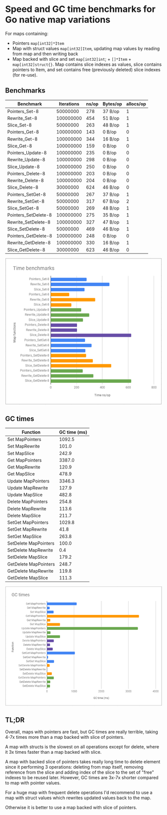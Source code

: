 # Speed and GC time benchmarks for Go native map variations
For maps containing:

- Pointers `map[int32]*Item`
- Map with struct values `map[int32]Item`, updating map values by reading from map and then writing back
- Map backed with slice and set `map[int32]int`; + `[]*Item` + `map[int32]struct{}`. Map contains slice indexes as values, slice contains pointers to Item, and set contains free (previously deleted) slice indexes (for re-use).

## Benchmarks

|Benchmark|Iterations|ns/op|Bytes/op|allocs/op|
|---------|----------|-------|--------|---------|
|Pointers_Set-8|50000000 |278 |37 B/op|1 |
|Rewrite_Set-8|100000000|454 |51 B/op|1 |
|Slice_Set-8|50000000 |263 |48 B/op|1 |
|Pointers_Get-8|100000000|143 |0 B/op|0 |
|Rewrite_Get-8|100000000|344 |16 B/op|1 |
|Slice_Get-8|100000000|159 |0 B/op|0 |
|Pointers_Update-8|100000000|235 |0 B/op|0 |
|Rewrite_Update-8|100000000|298 |0 B/op|0 |
|Slice_Update-8|100000000|250 |0 B/op|0 |
|Pointers_Delete-8|100000000|203 |0 B/op|0 |
|Rewrite_Delete-8|100000000|204 |0 B/op|0 |
|Slice_Delete-8|30000000 |624 |46 B/op|0 |
|Pointers_SetGet-8|50000000 |267 |37 B/op|1 |
|Rewrite_SetGet-8|50000000 |317 |67 B/op|2 |
|Slice_SetGet-8|50000000 |269 |48 B/op|1 |
|Pointers_SetDelete-8|100000000|275 |35 B/op|1 |
|Rewrite_SetDelete-8|100000000|327 |47 B/op|1 |
|Slice_SetDelete-8|50000000 |469 |46 B/op|1 |
|Pointers_GetDelete-8|100000000|248 |0 B/op|0 |
|Rewrite_GetDelete-8|100000000|330 |16 B/op|1 |
|Slice_GetDelete-8|30000000 |623 |46 B/op|0 |

![](images/bench.png)
## GC times

|Function|GC time (ms)|
|--------|------------|
|Set MapPointers |1092.5|
|Set MapRewrite |101.0|
|Set MapSlice |242.9|
|Get MapPointers |3387.0|
|Get MapRewrite |120.9|
|Get MapSlice |478.9|
|Update MapPointers |3346.3|
|Update MapRewrite |127.9|
|Update MapSlice |482.8|
|Delete MapPointers |254.8|
|Delete MapRewrite |113.6|
|Delete MapSlice |211.7|
|SetGet MapPointers |1029.8|
|SetGet MapRewrite |41.8|
|SetGet MapSlice |263.8|
|SetDelete MapPointers |100.0|
|SetDelete MapRewrite |0.4|
|SetDelete MapSlice |179.2|
|GetDelete MapPointers |248.7|
|GetDelete MapRewrite |119.8|
|GetDelete MapSlice |111.3|

![](images/gc.png)

## TL;DR
Overall, maps with pointers are fast, but GC times are really terrible, taking 4-7x times more than a map backed with slice of pointers.

A map with structs is the slowest on all operations except for delete, where it 3x times faster than a map backed with slice.

A map with backed slice of pointers takes really long time to delete element since it performing 3 operations: deleting from map itself, removing reference from the slice and adding index of the slice to the set of "free" indexes to be reused later. However, GC times are 3x-7x shorter compared to map with pointer values.

For a huge map with frequent delete operations I'd recommend to use a map with struct values which rewrites updated values back to the map.

Otherwise it is better to use a map backed with slice of pointers.


